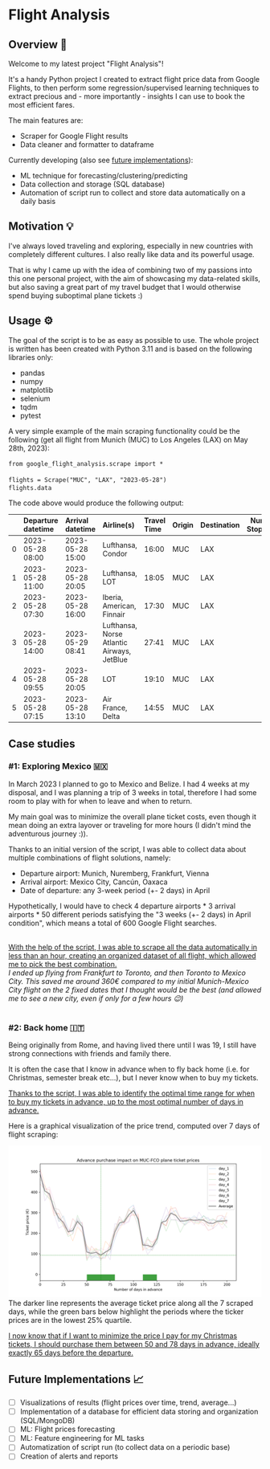 # Flight Analysis

## Overview 🛫
Welcome to my latest project "Flight Analysis"!
<br>

It's a handy Python project I created to extract flight price data from Google Flights, to then perform some regression/supervised learning techniques to extract precious and - more importantly - insights I can use to book the most efficient fares.
<br>

The main features are:
- Scraper for Google Flight results
- Data cleaner and formatter to dataframe<br>

Currently developing (also see [future implementations](#future-implementations-📈)):

- ML technique for forecasting/clustering/predicting
- Data collection and storage (SQL database)
- Automation of script run to collect and store data automatically on a daily basis


## Motivation 💡
I've always loved traveling and exploring, especially in new countries with completely different cultures. I also really like data and its powerful usage.
<br>

That is why I came up with the idea of combining two of my passions into this one personal project, with the aim of showcasing my data-related skills, but also saving a great part of my travel budget that I would otherwise spend buying suboptimal plane tickets :)


## Usage ⚙️
The goal of the script is to be as easy as possible to use.
The whole project is written has been created with Python 3.11 and is based on the following libraries only:
- pandas
- numpy
- matplotlib
- selenium
- tqdm
- pytest

A very simple example of the main scraping functionality could be the following (get all flight from Munich (MUC) to Los Angeles (LAX) on May 28th, 2023):
```
from google_flight_analysis.scrape import *

flights = Scrape("MUC", "LAX", "2023-05-28")
flights.data
```

The code above would produce the following output:

|    | Departure datetime   | Arrival datetime    | Airline(s)                                 | Travel Time   | Origin   | Destination   |   Num Stops | Layover   | Stops Location   |   Price (€) | Price Trend   |   Price Value | Access Date         | Flight Type   |   Days in Advance |
|---:|:---------------------|:--------------------|:-------------------------------------------|:--------------|:---------|:--------------|------------:|:----------|:-----------------|------------:|:--------------|--------------:|:--------------------|:--------------|------------------:|
|  0 | 2023-05-28 08:00  | 2023-05-28 15:00 | Lufthansa, Condor                          | 16:00         | MUC      | LAX           |           1 | 02:25     | FRA              |         705 | high          |           180 | 2023-05-23  | One Way       |                 4 |
|  1 | 2023-05-28 11:00  | 2023-05-28 20:05 | Lufthansa, LOT                             | 18:05         | MUC      | LAX           |           1 | 04:15     | WAW              |         773 | high          |           180 | 2023-05-23  | One Way       |                 4 |
|  2 | 2023-05-28 07:30  | 2023-05-28 16:00 | Iberia, American, Finnair                  | 17:30         | MUC      | LAX           |           1 | 02:20     | MAD              |         804 | high          |           180 | 2023-05-23  | One Way       |                 4 |
|  3 | 2023-05-28 14:00  | 2023-05-29 08:41 | Lufthansa, Norse Atlantic Airways, JetBlue | 27:41         | MUC      | LAX           |           2 | BER, JFK  | BER, JFK         |         696 | high          |           180 | 2023-05-23  | One Way       |                 4 |
|  4 | 2023-05-28 09:55  | 2023-05-28 20:05 | LOT                                        | 19:10         | MUC      | LAX           |           1 | 05:15     | WAW              |         789 | high          |           180 | 2023-05-23  | One Way       |                 4 |
|  5 | 2023-05-28 07:15  | 2023-05-28 13:10 | Air France, Delta                          | 14:55         | MUC      | LAX           |           1 | 01:40     | CDG              |         987 | high          |           180 | 2023-05-23  | One Way       |                 4 |

## Case studies
### #1: Exploring Mexico 🇲🇽
In March 2023 I planned to go to Mexico and Belize. I had 4 weeks at my disposal, and I was planning a trip of 3 weeks in total, therefore I had some room to play with for when to leave and when to return.
<br>

My main goal was to minimize the overall plane ticket costs, even though it mean doing an extra layover or traveling for more hours (I didn't mind the adventurous journey :)).
<br>

Thanks to an initial version of the script, I was able to collect data about multiple combinations of flight solutions, namely:
- Departure airport: Munich, Nuremberg, Frankfurt, Vienna
- Arrival airport: Mexico City, Cancún, Oaxaca
- Date of departure: any 3-week period (+- 2 days) in April

Hypothetically, I would have to check 4 departure airports * 3 arrival airports * 50 different periods satisfying the "3 weeks (+- 2 days) in April condition", which means a total of 600 Google Flight searches.

<br>
<u>With the help of the script, I was able to scrape all the data automatically in less than an hour, creating an organized dataset of all flight, which allowed me to pick the best combination.</u>

<br>
<i>I ended up flying from Frankfurt to Toronto, and then Toronto to Mexico City. This saved me around 360€ compared to my initial Munich-Mexico City flight on the 2 fixed dates that I thought would be the best (and allowed me to see a new city, even if only for a few hours 😉)</i>
<br><br>

### #2: Back home 🇮🇹
Being originally from Rome, and having lived there until I was 19, I still have strong connections with friends and family there.
<br>

It is often the case that I know in advance when to fly back home (i.e. for Christmas, semester break etc...), but I never know when to buy my tickets.
<br>

<u>Thanks to the script, I was able to identify the optimal time range for when to buy my tickets in advance, up to the most optimal number of days in advance.</u>
<br>

Here is a graphical visualization of the price trend, computed over 7 days of flight scraping:

![Example Munich to Rome](assets/muc_fco_example.png)
<br>
The darker line represents the average ticket price along all the 7 scraped days, while the green bars below highlight the periods where the ticker prices are in the lowest 25% quartile.

<u>I now know that if I want to minimize the price I pay for my Christmas tickets, I should purchase them between 50 and 78 days in advance, ideally exactly 65 days before the departure.</u>
<br>

## Future Implementations 📈
- [ ] Visualizations of results (flight prices over time, trend, average...)
- [ ] Implementation of a database for efficient data storing and organization (SQL/MongoDB)
- [ ] ML: Flight prices forecasting
- [ ] ML: Feature engineering for ML tasks
- [ ] Automatization of script run (to collect data on a periodic base)
- [ ] Creation of alerts and reports
